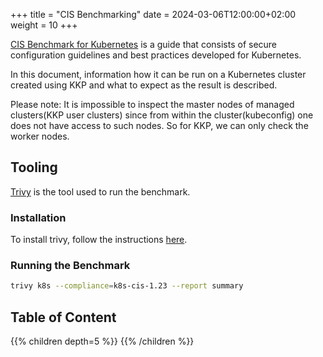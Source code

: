 +++
title = "CIS Benchmarking"
date = 2024-03-06T12:00:00+02:00
weight = 10
+++

[CIS Benchmark for Kubernetes](https://www.cisecurity.org/benchmark/kubernetes) is a guide that consists of secure configuration guidelines and best practices developed for Kubernetes.

In this document, information how it can be run on a Kubernetes cluster created using KKP and what to expect as the result is described.

Please note: It is impossible to inspect the master nodes of managed clusters(KKP user clusters) since from within the cluster(kubeconfig) one does not have access to such nodes. So for KKP, we can only check the worker nodes.

## Tooling

[Trivy](https://github.com/aquasecurity/trivy) is the tool used to run the benchmark.

### Installation

To install trivy, follow the instructions [here](https://trivy.dev/latest/getting-started/installation/).

### Running the Benchmark

```bash
trivy k8s --compliance=k8s-cis-1.23 --report summary
```

## Table of Content

{{% children depth=5 %}}
{{% /children %}}
